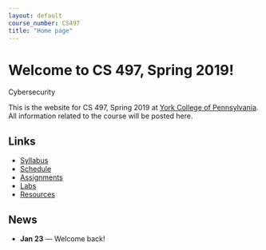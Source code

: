 ```yaml
---
layout: default
course_number: CS497
title: "Home page"
---
```


# Welcome to CS 497, Spring 2019!

<div id="subtitle">Cybersecurity</div>

This is the website for CS 497, Spring 2019 at [York College of Pennsylvania](http://www.ycp.edu).
All information related to the course will be posted here.

## Links

* [Syllabus](syllabus.html)
* [Schedule](schedule.html)
* [Assignments](assign/index.html)
* [Labs](labs/index.html)
* [Resources](resources/index.html)

## News

* **Jan 23** &mdash; Welcome back!
